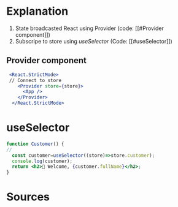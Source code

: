 # Explanation
1. State broadcasted  React using Provider (code: [[#Provider component]])
2. Subscripe to store using _useSelector_ (Code: [[#useSelector]])
## Provider component
```jsx
 <React.StrictMode>
 // Connect to store
    <Provider store={store}>
      <App />
    </Provider>
  </React.StrictMode>
```

# useSelector
```jsx
function Customer() {
//
  const customer=useSelector((store)=>store.customer);
  console.log(customer);
  return <h2>👋 Welcome, {customer.fullName}</h2>;
}
```

# Sources
